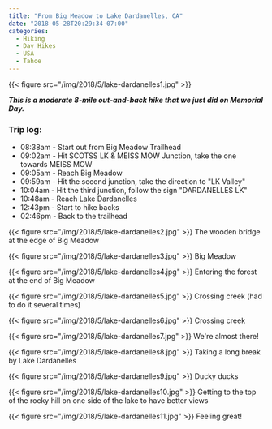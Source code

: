 ```yaml
---
title: "From Big Meadow to Lake Dardanelles, CA"
date: "2018-05-28T20:29:34-07:00"
categories:
  - Hiking
  - Day Hikes
  - USA
  - Tahoe
---
```


{{< figure src="/img/2018/5/lake-dardanelles1.jpg" >}}


***This is a moderate 8-mile out-and-back hike that we just did on Memorial Day.***
### Trip log:
* 08:38am - Start out from Big Meadow Trailhead
* 09:02am - Hit SCOTSS LK & MEISS MOW Junction, take the one towards MEISS MOW
* 09:05am - Reach Big Meadow
* 09:59am - Hit the second junction, take the direction to "LK Valley"
* 10:04am - Hit the third junction, follow the sign "DARDANELLES LK"
* 10:48am - Reach Lake Dardanelles
* 12:43pm - Start to hike backs
* 02:46pm - Back to the trailhead

<!--more-->

{{< figure src="/img/2018/5/lake-dardanelles2.jpg" >}}
The wooden bridge at the edge of Big Meadow

{{< figure src="/img/2018/5/lake-dardanelles3.jpg" >}}
Big Meadow

{{< figure src="/img/2018/5/lake-dardanelles4.jpg" >}}
Entering the forest at the end of Big Meadow

{{< figure src="/img/2018/5/lake-dardanelles5.jpg" >}}
Crossing creek (had to do it several times)

{{< figure src="/img/2018/5/lake-dardanelles6.jpg" >}}
Crossing creek

{{< figure src="/img/2018/5/lake-dardanelles7.jpg" >}}
We're almost there!

{{< figure src="/img/2018/5/lake-dardanelles8.jpg" >}}
Taking a long break by Lake Dardanelles

{{< figure src="/img/2018/5/lake-dardanelles9.jpg" >}}
Ducky ducks

{{< figure src="/img/2018/5/lake-dardanelles10.jpg" >}}
Getting to the top of the rocky hill on one side of the lake to have better views

{{< figure src="/img/2018/5/lake-dardanelles11.jpg" >}}
Feeling great!
